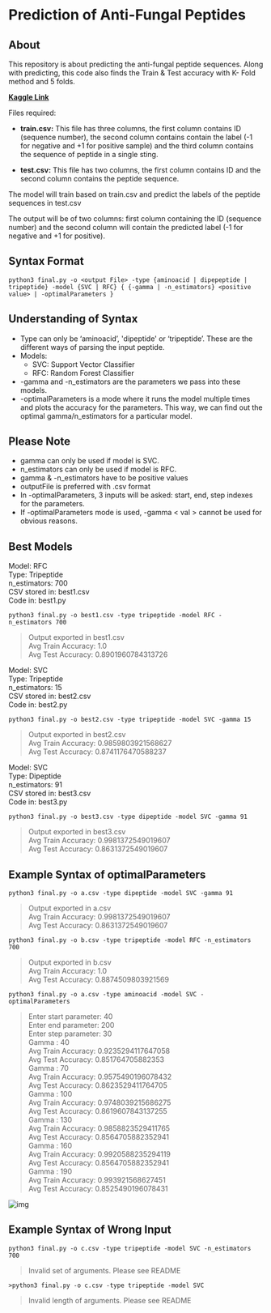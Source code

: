 # Prediction of Anti-Fungal Peptides
## About
This repository is about predicting the anti-fungal peptide sequences. Along with predicting, this code also finds the Train & Test accuracy with K- Fold method and 5 folds. 

**[Kaggle Link](https://www.kaggle.com/c/iqb2020)**

Files required:

* **train.csv:** This file has three columns, the first column contains ID (sequence number), the second column contains contain the label (-1 for negative and +1 for positive sample) and the third column contains the sequence of peptide in a single  sting.

* **test.csv:** This file has two columns, the first column contains ID and the second column contains the peptide sequence.

The model will train based on train.csv and predict the labels of the peptide sequences in test.csv

The output will be of two columns: first column containing the ID (sequence number) and the second column will contain the predicted label (-1 for negative and +1 for positive). 

## Syntax Format

```
python3 final.py -o <output File> -type {aminoacid | dipepeptide | tripeptide} -model {SVC | RFC} { {-gamma | -n_estimators} <positive value> | -optimalParameters }
```

## Understanding of Syntax

* Type can only be ‘aminoacid’, 'dipeptide' or ‘tripeptide’. These are the different ways of parsing the input peptide.
* Models:
	* SVC: Support Vector Classifier 
	* RFC: Random Forest Classifier
* -gamma and -n_estimators are the parameters we pass into these models.
* -optimalParameters is a mode where it runs the model multiple times and plots the accuracy for the parameters. This way, we can find out the optimal gamma/n_estimators for a particular model.

## Please Note

* gamma can only be used if model is SVC.
* n_estimators can only be used if model is RFC.
* gamma & -n_estimators have to be positive values
* outputFile is preferred with .csv format
* In -optimalParameters, 3 inputs will be asked: start, end, step indexes for the parameters.
* If -optimalParameters mode is used, -gamma < val > cannot be used for obvious reasons.

## Best Models

Model: RFC\
Type: Tripeptide\
n_estimators: 700\
CSV stored in: best1.csv\
Code in: best1.py

```
python3 final.py -o best1.csv -type tripeptide -model RFC -n_estimators 700
```

>Output exported in best1.csv\
Avg Train Accuracy:  1.0\
Avg Test Accuracy:  0.8901960784313726

Model: SVC\
Type: Tripeptide\
n_estimators: 15\
CSV stored in: best2.csv\
Code in: best2.py

```
python3 final.py -o best2.csv -type tripeptide -model SVC -gamma 15
```

>Output exported in best2.csv\
Avg Train Accuracy:  0.9859803921568627\
Avg Test Accuracy:  0.8741176470588237

Model: SVC\
Type: Dipeptide\
n_estimators: 91\
CSV stored in: best3.csv\
Code in: best3.py

```
python3 final.py -o best3.csv -type dipeptide -model SVC -gamma 91
```

>Output exported in best3.csv\
Avg Train Accuracy:  0.9981372549019607\
Avg Test Accuracy:  0.8631372549019607

## Example Syntax of optimalParameters

```
python3 final.py -o a.csv -type dipeptide -model SVC -gamma 91
```

>Output exported in a.csv\
Avg Train Accuracy: 0.9981372549019607\
Avg Test Accuracy: 0.8631372549019607

```
python3 final.py -o b.csv -type tripeptide -model RFC -n_estimators 700
```

>Output exported in b.csv\
Avg Train Accuracy: 1.0\
Avg Test Accuracy: 0.8874509803921569

```
python3 final.py -o a.csv -type aminoacid -model SVC -optimalParameters
```

>Enter start parameter: 40\
Enter end parameter: 200\
Enter step parameter: 30\
Gamma : 40\
Avg Train Accuracy:  0.9235294117647058\
Avg Test Accuracy:  0.851764705882353\
Gamma : 70\
Avg Train Accuracy:  0.9575490196078432\
Avg Test Accuracy:  0.8623529411764705\
Gamma : 100\
Avg Train Accuracy:  0.9748039215686275\
Avg Test Accuracy:  0.8619607843137255\
Gamma : 130\
Avg Train Accuracy:  0.9858823529411765\
Avg Test Accuracy:  0.8564705882352941\
Gamma : 160\
Avg Train Accuracy:  0.9920588235294119\
Avg Test Accuracy:  0.8564705882352941\
Gamma : 190\
Avg Train Accuracy:  0.993921568627451\
Avg Test Accuracy:  0.8525490196078431

![img](img.png)

## Example Syntax of Wrong Input

```
python3 final.py -o c.csv -type tripeptide -model SVC -n_estimators 700
```

>Invalid set of arguments. Please see README

```
>python3 final.py -o c.csv -type tripeptide -model SVC
```

>Invalid length of arguments. Please see README